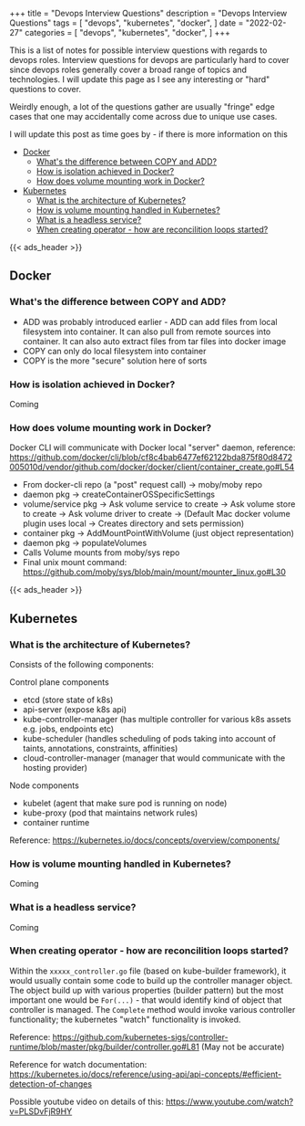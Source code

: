 +++
title = "Devops Interview Questions"
description = "Devops Interview Questions"
tags = [
    "devops",
    "kubernetes",
    "docker",
]
date = "2022-02-27"
categories = [
    "devops",
    "kubernetes",
    "docker",
]
+++

This is a list of notes for possible interview questions with regards to devops roles. Interview questions for devops are particularly hard to cover since devops roles generally cover a broad range of topics and technologies. I will update this page as I see any interesting or "hard" questions to cover.

Weirdly enough, a lot of the questions gather are usually "fringe" edge cases that one may accidentally come across due to unique use cases. 

I will update this post as time goes by - if there is more information on this

- [Docker](#docker)
  - [What's the difference between COPY and ADD?](#whats-the-difference-between-copy-and-add)
  - [How is isolation achieved in Docker?](#how-is-isolation-achieved-in-docker)
  - [How does volume mounting work in Docker?](#how-does-volume-mounting-work-in-docker)
- [Kubernetes](#kubernetes)
  - [What is the architecture of Kubernetes?](#what-is-the-architecture-of-kubernetes)
  - [How is volume mounting handled in Kubernetes?](#how-is-volume-mounting-handled-in-kubernetes)
  - [What is a headless service?](#what-is-a-headless-service)
  - [When creating operator - how are reconcilition loops started?](#when-creating-operator---how-are-reconcilition-loops-started)


{{< ads_header >}}

## Docker

### What's the difference between COPY and ADD?

- ADD was probably introduced earlier - ADD can add files from local filesystem into container. It can also pull from remote sources into container. It can also auto extract files from tar files into docker image
- COPY can only do local filesystem into container
- COPY is the more "secure" solution here of sorts

### How is isolation achieved in Docker?

Coming

### How does volume mounting work in Docker?

Docker CLI will communicate with Docker local "server" daemon, reference: https://github.com/docker/cli/blob/cf8c4bab6477ef62122bda875f80d8472005010d/vendor/github.com/docker/docker/client/container_create.go#L54

- From docker-cli repo (a "post" request call) -> moby/moby repo
- daemon pkg -> createContainerOSSpecificSettings
- volume/service pkg -> Ask volume service to create -> Ask volume store to create -> Ask volume driver to create -> (Default Mac docker volume plugin uses local -> Creates directory and sets permission)
- container pkg -> AddMountPointWithVolume (just object representation)
- daemon pkg -> populateVolumes
- Calls Volume mounts from moby/sys repo
- Final unix mount command: https://github.com/moby/sys/blob/main/mount/mounter_linux.go#L30


{{< ads_header >}}

## Kubernetes

### What is the architecture of Kubernetes?

Consists of the following components:

Control plane components

- etcd (store state of k8s)
- api-server (expose k8s api)
- kube-controller-manager (has multiple controller for various k8s assets e.g. jobs, endpoints etc)
- kube-scheduler (handles scheduling of pods taking into account of taints, annotations, constraints, affinities)
- cloud-controller-manager (manager that would communicate with the hosting provider)

Node components

- kubelet (agent that make sure pod is running on node)
- kube-proxy (pod that maintains network rules)
- container runtime

Reference: https://kubernetes.io/docs/concepts/overview/components/

### How is volume mounting handled in Kubernetes?

Coming

### What is a headless service?

Coming

### When creating operator - how are reconcilition loops started?

Within the `xxxxx_controller.go` file (based on kube-builder framework), it would usually contain some code to build up the controller manager object. The object build up with various properties (builder pattern) but the most important one would be `For(...)` - that would identify kind of object that controller is managed. The `Complete` method would invoke various controller functionality; the kubernetes "watch" functionality is invoked. 

Reference: https://github.com/kubernetes-sigs/controller-runtime/blob/master/pkg/builder/controller.go#L81 (May not be accurate)

Reference for watch documentation: https://kubernetes.io/docs/reference/using-api/api-concepts/#efficient-detection-of-changes

Possible youtube video on details of this: https://www.youtube.com/watch?v=PLSDvFjR9HY